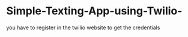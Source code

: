 # Simple-Texting-App-using-Twilio-

 you have to register in the twilio website to get the credentials 

